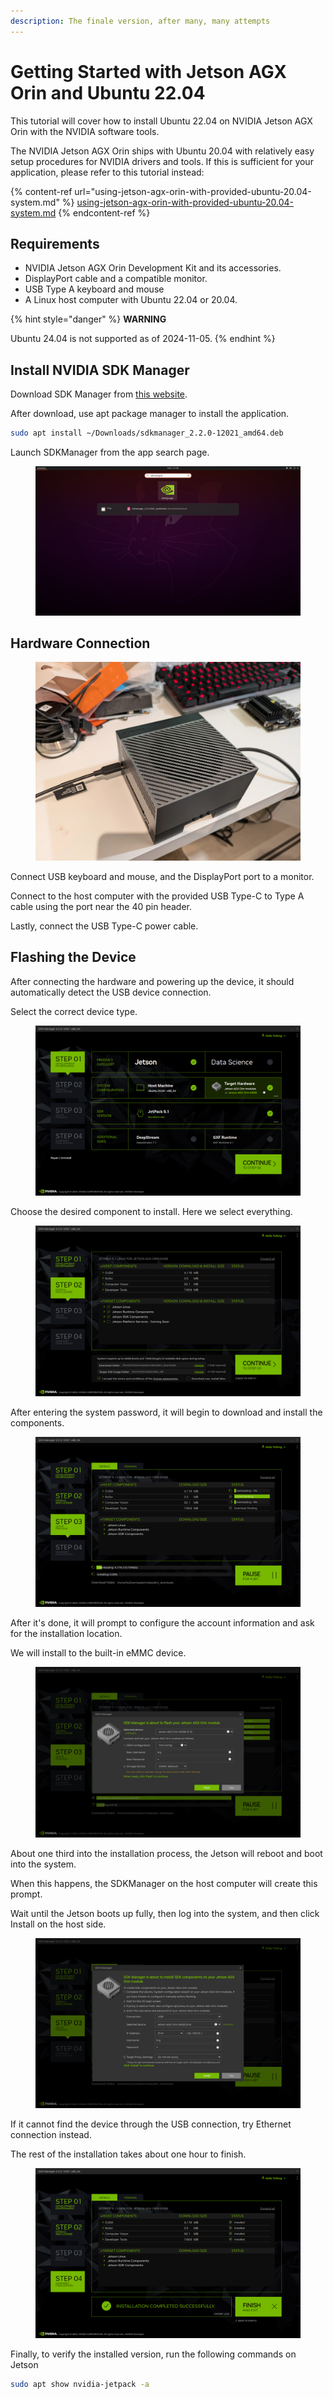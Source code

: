 ```yaml
---
description: The finale version, after many, many attempts
---
```


# Getting Started with Jetson AGX Orin and Ubuntu 22.04

This tutorial will cover how to install Ubuntu 22.04 on NVIDIA Jetson AGX Orin with the NVIDIA software tools.

The NVIDIA Jetson AGX Orin ships with Ubuntu 20.04 with relatively easy setup procedures for NVIDIA drivers and tools. If this is sufficient for your application, please refer to this tutorial instead:

{% content-ref url="using-jetson-agx-orin-with-provided-ubuntu-20.04-system.md" %}
[using-jetson-agx-orin-with-provided-ubuntu-20.04-system.md](using-jetson-agx-orin-with-provided-ubuntu-20.04-system.md)
{% endcontent-ref %}



## Requirements

* NVIDIA Jetson AGX Orin Development Kit and its accessories.
* DisplayPort cable and a compatible monitor.
* USB Type A keyboard and mouse
* A Linux host computer with Ubuntu 22.04 or 20.04.

{% hint style="danger" %}
**WARNING**

Ubuntu 24.04 is not supported as of 2024-11-05.
{% endhint %}





## Install NVIDIA SDK Manager

Download SDK Manager from [this website](https://developer.nvidia.com/sdk-manager).



After download, use apt package manager to install the application.

```bash
sudo apt install ~/Downloads/sdkmanager_2.2.0-12021_amd64.deb
```



Launch SDKManager from the app search page.

<figure><img src="../../../.gitbook/assets/Screenshot from 2024-11-05 21-50-11.png" alt=""><figcaption></figcaption></figure>



## Hardware Connection

<figure><img src="../../../.gitbook/assets/image (3) (1).png" alt=""><figcaption></figcaption></figure>

Connect USB keyboard and mouse, and the DisplayPort port to a monitor.

Connect to the host computer with the provided USB Type-C to Type A cable using the port near the 40 pin header.

Lastly, connect the USB Type-C power cable.



## Flashing the Device

After connecting the hardware and powering up the device, it should automatically detect the USB device connection.

Select the correct device type.

<figure><img src="../../../.gitbook/assets/Screenshot from 2024-11-05 21-50-48.png" alt=""><figcaption></figcaption></figure>



Choose the desired component to install. Here we select everything.

<figure><img src="../../../.gitbook/assets/image (232).png" alt=""><figcaption></figcaption></figure>



After entering the system password, it will begin to download and install the components.

<figure><img src="../../../.gitbook/assets/image (233).png" alt=""><figcaption></figcaption></figure>

After it's done, it will prompt to configure the account information and ask for the installation location.

We will install to the built-in eMMC device.

<figure><img src="../../../.gitbook/assets/image (234).png" alt=""><figcaption></figcaption></figure>



About one third into the installation process, the Jetson will reboot and boot into the system.

When this happens, the SDKManager on the host computer will create this prompt.

Wait until the Jetson boots up fully, then log into the system, and then click Install on the host side.

<figure><img src="../../../.gitbook/assets/image (235).png" alt=""><figcaption></figcaption></figure>

If it cannot find the device through the USB connection, try Ethernet connection instead.



The rest of the installation takes about one hour to finish.

<figure><img src="../../../.gitbook/assets/image (236).png" alt=""><figcaption></figcaption></figure>



Finally, to verify the installed version, run the following commands on Jetson

```bash
sudo apt show nvidia-jetpack -a
```





